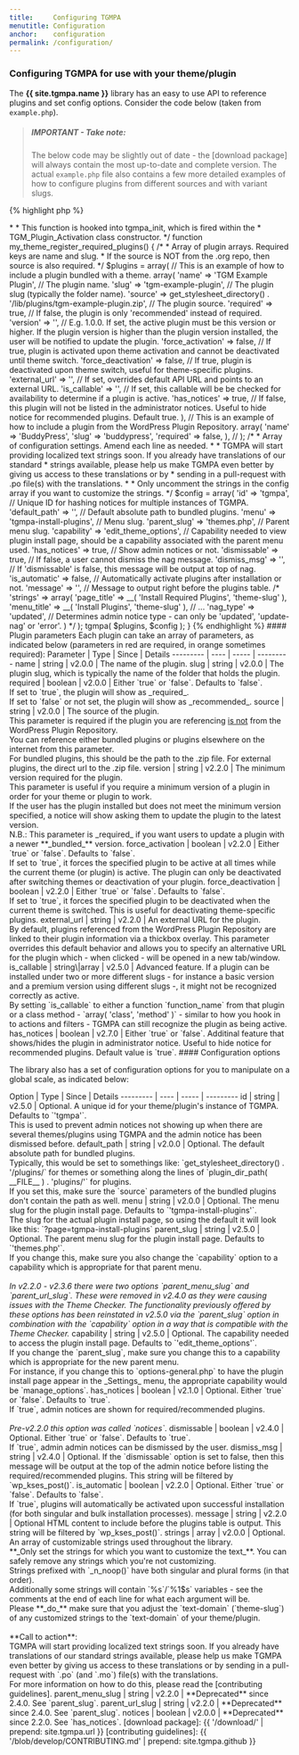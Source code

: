 ```yaml
---
title:     Configuring TGMPA
menutitle: Configuration
anchor:    configuration
permalink: /configuration/
---
```


### Configuring TGMPA for use with your theme/plugin


The **{{ site.tgmpa.name }}** library has an easy to use API to reference plugins and set config options. Consider the code below (taken from `example.php`).

> ##### IMPORTANT - Take note:
> The below code may be slightly out of date - the [download package] will always contain the most up-to-date and complete version.
> The actual `example.php` file also contains a few more detailed examples of how to configure plugins from different sources and with variant slugs.



{% highlight php %}
<?php
/**
 * Include the TGM_Plugin_Activation class.
 */
require_once dirname( __FILE__ ) . '/class-tgm-plugin-activation.php';

add_action( 'tgmpa_register', 'my_theme_register_required_plugins' );

/**
 * Register the required plugins for this theme.
 *
 *  <snip />
 *
 * This function is hooked into tgmpa_init, which is fired within the
 * TGM_Plugin_Activation class constructor.
 */
function my_theme_register_required_plugins() {
	/*
	 * Array of plugin arrays. Required keys are name and slug.
	 * If the source is NOT from the .org repo, then source is also required.
	 */
	$plugins = array(

		// This is an example of how to include a plugin bundled with a theme.
		array(
			'name'               => 'TGM Example Plugin', // The plugin name.
			'slug'               => 'tgm-example-plugin', // The plugin slug (typically the folder name).
			'source'             => get_stylesheet_directory() . '/lib/plugins/tgm-example-plugin.zip', // The plugin source.
			'required'           => true, // If false, the plugin is only 'recommended' instead of required.
			'version'            => '', // E.g. 1.0.0. If set, the active plugin must be this version or higher. If the plugin version is higher than the plugin version installed, the user will be notified to update the plugin.
			'force_activation'   => false, // If true, plugin is activated upon theme activation and cannot be deactivated until theme switch.
			'force_deactivation' => false, // If true, plugin is deactivated upon theme switch, useful for theme-specific plugins.
			'external_url'       => '', // If set, overrides default API URL and points to an external URL.
			'is_callable'        => '', // If set, this callable will be be checked for availability to determine if a plugin is active.
			'has_notices'        => true, // If false, this plugin will not be listed in the administrator notices. Useful to hide notice for recommended plugins. Default true.
		),

		// This is an example of how to include a plugin from the WordPress Plugin Repository.
		array(
			'name'      => 'BuddyPress',
			'slug'      => 'buddypress',
			'required'  => false,
		),
		
		// <snip />
	);

	/*
	 * Array of configuration settings. Amend each line as needed.
	 *
	 * TGMPA will start providing localized text strings soon. If you already have translations of our standard
	 * strings available, please help us make TGMPA even better by giving us access to these translations or by
	 * sending in a pull-request with .po file(s) with the translations.
	 *
	 * Only uncomment the strings in the config array if you want to customize the strings.
	 */
	$config = array(
		'id'           => 'tgmpa',                 // Unique ID for hashing notices for multiple instances of TGMPA.
		'default_path' => '',                      // Default absolute path to bundled plugins.
		'menu'         => 'tgmpa-install-plugins', // Menu slug.
		'parent_slug'  => 'themes.php',            // Parent menu slug.
		'capability'   => 'edit_theme_options',    // Capability needed to view plugin install page, should be a capability associated with the parent menu used.
		'has_notices'  => true,                    // Show admin notices or not.
		'dismissable'  => true,                    // If false, a user cannot dismiss the nag message.
		'dismiss_msg'  => '',                      // If 'dismissable' is false, this message will be output at top of nag.
		'is_automatic' => false,                   // Automatically activate plugins after installation or not.
		'message'      => '',                      // Message to output right before the plugins table.
		/*
		'strings'      => array(
			'page_title'                      => __( 'Install Required Plugins', 'theme-slug' ),
			'menu_title'                      => __( 'Install Plugins', 'theme-slug' ),
			// <snip>...</snip>
			'nag_type'                        => 'updated', // Determines admin notice type - can only be 'updated', 'update-nag' or 'error'.
		)
		*/
	);

	tgmpa( $plugins, $config );

}
{% endhighlight %}



#### Plugin parameters

Each plugin can take an array of parameters, as indicated below (parameters in red are required, in orange sometimes required):

Parameter | Type | Since | Details
--------- | ---- | ----- | ---------
<span class="required">name</span> | string | v2.0.0 | The name of the plugin.
<span class="required">slug</span> | string | v2.0.0 | The plugin slug, which is typically the name of the folder that holds the plugin.
<span class="possibly-required">required</span> | boolean | v2.0.0 | Either `true` or `false`. Defaults to `false`.<br>If set to `true`, the plugin will show as _required_.<br>If set to `false` or not set, the plugin will show as _recommended_.
<span class="possibly-required">source</span> | string | v2.0.0 | The source of the plugin.<br>This parameter is required if the plugin you are referencing <u>is not</u> from the WordPress Plugin Repository.<br>You can reference either bundled plugins or plugins elsewhere on the internet from this parameter.<br>For bundled plugins, this should be the path to the .zip file. For external plugins, the direct url to the .zip file.
<span class="possibly-required">version</span> | string | v2.2.0 | The minimum version required for the plugin.<br>This parameter is useful if you require a minimum version of a plugin in order for your theme or plugin to work.<br>If the user has the plugin installed but does not meet the minimum version specified, a notice will show asking them to update the plugin to the latest version.<br>N.B.: This parameter is _required_ if you want users to update a plugin with a newer **_bundled_** version.
force_activation | boolean | v2.2.0 | Either `true` or `false`. Defaults to `false`.<br>If set to `true`, it forces the specified plugin to be active at all times while the current theme (or plugin) is active. The plugin can only be deactivated after switching themes or deactivation of your plugin.
force_deactivation | boolean | v2.2.0 | Either `true` or `false`. Defaults to `false`.<br>If set to `true`, it forces the specified plugin to be deactivated when the current theme is switched. This is useful for deactivating theme-specific plugins.
external_url | string | v2.2.0 | An external URL for the plugin.<br>By default, plugins referenced from the WordPress Plugin Repository are linked to their plugin information via a thickbox overlay. This parameter overrides this default behavior and allows you to specify an alternative URL for the plugin which - when clicked - will be opened in a new tab/window.
is_callable | string\|array | v2.5.0 | Advanced feature. If a plugin can be installed under two or more different slugs - for instance a basic version and a premium version using different slugs -, it might not be recognized correctly as active.<br>By setting `is_callable` to either a function `function_name` from that plugin or a class method - `array( 'class', 'method' )` - similar to how you hook in to actions and filters - TGMPA can still recognize the plugin as being active.
has_notices | boolean | v2.7.0 | Either `true` or `false`.  Additinal feature that shows/hides the plugin in administrator notice. Useful to hide notice for recommended plugins. Default value is `true`.


#### Configuration options

<p>
	The library also has a set of configuration options for you to manipulate on a global scale, as indicated below:
</p>

Option    | Type | Since | Details
--------- | ---- | ----- | ---------
id | string | v2.5.0 | Optional. A unique id for your theme/plugin's instance of TGMPA. Defaults to `'tgmpa'`.<br>This is used to prevent admin notices not showing up when there are several themes/plugins using TGMPA and the admin notice has been dismissed before.
default_path | string | v2.0.0 | Optional. The default absolute path for bundled plugins.<br>Typically, this would be set to somethings like: `get_stylesheet_directory() . '/plugins/` for themes or something along the lines of `plugin_dir_path( __FILE__ ) . 'plugins/'` for plugins.<br>If you set this, make sure the `source` parameters of the bundled plugins don't contain the path as well.
menu | string | v2.0.0 | Optional. The menu slug for the plugin install page. Defaults to `'tgmpa-install-plugins'`.<br>The slug for the actual plugin install page, so using the default it will look like this: `?page=tgmpa-install-plugins`
parent_slug | string | v2.5.0 | Optional. The parent menu slug for the plugin install page. Defaults to `'themes.php'`.<br>If you change this, make sure you also change the `capability` option to a capability which is appropriate for that parent menu.<br><br><em>In v2.2.0 - v2.3.6 there were two options `parent_menu_slug` and `parent_url_slug`. These were removed in v2.4.0 as they were causing issues with the Theme Checker. The functionality previously offered by these options has been reinstated in v2.5.0 via the `parent_slug` option in combination with the `capability` option in a way that is compatible with the Theme Checker.</em>
capability | string | v2.5.0 | Optional. The capability needed to access the plugin install page. Defaults to `'edit_theme_options'`.<br>If you change the `parent_slug`, make sure you change this to a capability which is appropriate for the new parent menu.<br>For instance, if you change this to `options-general.php` to have the plugin install page appear in the _Settings_ menu, the appropriate capability would be `manage_options`.
has_notices | boolean | v2.1.0 | Optional. Either `true` or `false`. Defaults to `true`.<br>If `true`, admin notices are shown for required/recommended plugins.<br><br><em>Pre-v2.2.0 this option was called `notices`</em>.
dismissable | boolean | v2.4.0 | Optional. Either `true` or `false`. Defaults to `true`.<br>If `true`, admin admin notices can be dismissed by the user.
dismiss_msg | string | v2.4.0 | Optional. If the `dismissable` option is set to false, then this message will be output at the top of the admin notice before listing the required/recommended plugins. This string will be filtered by `wp_kses_post()`.
is_automatic | boolean | v2.2.0 | Optional. Either `true` or `false`. Defaults to `false`.<br>If `true`, plugins will automatically be activated upon successful installation (for both singular and bulk installation processes).
message | string | v2.2.0 | Optional HTML content to include before the plugins table is output. This string will be filtered by `wp_kses_post()`.
strings | array | v2.0.0 | Optional. An array of customizable strings used throughout the library.<br>**_Only set the strings for which you want to customize the text_**. You can safely remove any strings which you're not customizing.<br>Strings prefixed with `_n_noop()` have both singular and plural forms (in that order).<br>Additionally some strings will contain `%s`/`%1$s` variables - see the comments at the end of each line for what each argument will be.<br>Please **_do_** make sure that you adjust the `text-domain` (`theme-slug`) of any customized strings to the `text-domain` of your theme/plugin.<br><br>**Call to action**:<br>TGMPA will start providing localized text strings soon. If you already have translations of our standard  strings available, please help us make TGMPA even better by giving us access to these translations or by sending in a pull-request with `.po` (and `.mo`) file(s) with the translations.<br>For more information on how to do this, please read the [contributing guidelines].
<span class="deprecated">parent_menu_slug</span> | string | v2.2.0 | **Deprecated** since 2.4.0. See `parent_slug`.
<span class="deprecated">parent_url_slug</span> | string | v2.2.0 | **Deprecated** since 2.4.0. See `parent_slug`.
<span class="deprecated">notices</span> | boolean | v2.0.0 | **Deprecated** since 2.2.0. See `has_notices`.


[download package]: {{ '/download/' | prepend: site.tgmpa.url }}
[contributing guidelines]: {{ '/blob/develop/CONTRIBUTING.md' | prepend: site.tgmpa.github }}
